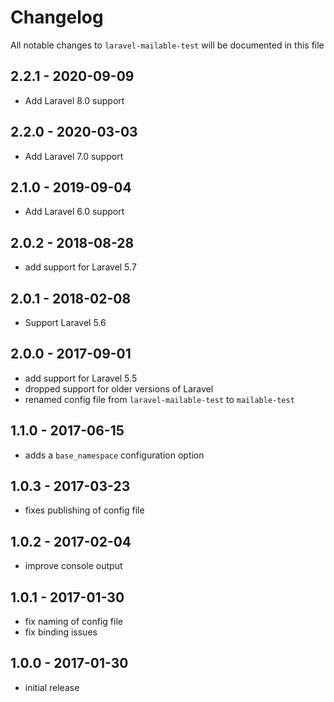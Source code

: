 # Changelog

All notable changes to `laravel-mailable-test` will be documented in this file

## 2.2.1 - 2020-09-09

- Add Laravel 8.0 support

## 2.2.0 - 2020-03-03

- Add Laravel 7.0 support

## 2.1.0 - 2019-09-04

- Add Laravel 6.0 support

## 2.0.2 - 2018-08-28

- add support for Laravel 5.7

## 2.0.1 - 2018-02-08

- Support Laravel 5.6

## 2.0.0 - 2017-09-01

- add support for Laravel 5.5
- dropped support for older versions of Laravel
- renamed config file from `laravel-mailable-test` to `mailable-test`

## 1.1.0 - 2017-06-15
- adds a `base_namespace` configuration option

## 1.0.3 - 2017-03-23
- fixes publishing of config file

## 1.0.2 - 2017-02-04
- improve console output

## 1.0.1 - 2017-01-30

- fix naming of config file
- fix binding issues

## 1.0.0 - 2017-01-30

- initial release
